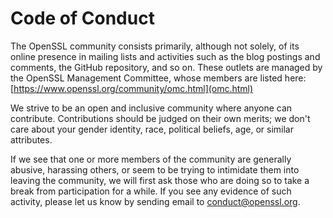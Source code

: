 # Code of Conduct

The OpenSSL community consists primarily, although not solely, of its online
presence in mailing lists and activities such as the blog postings and
comments, the GitHub repository, and so on. These outlets are managed by the
OpenSSL Management Committee, whose members are listed here:
[https://www.openssl.org/community/omc.html](omc.html)

We strive to be an open and inclusive community where anyone can contribute.
Contributions should be judged on their own merits; we don't care about your
gender identity, race, political beliefs, age, or similar attributes.

If we see that one or more members of the community are generally abusive,
harassing others, or seem to be trying to intimidate them into leaving the
community, we will first ask those who are doing so to take a break from
participation for a while. If you see any evidence of such activity, please
let us know by sending email to <conduct@openssl.org>.
